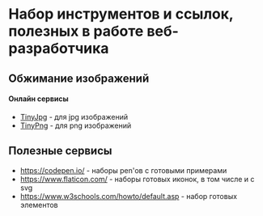 # Набор инструментов и ссылок, полезных в работе веб-разработчика
## Обжимание изображений
#### Онлайн сервисы
* [TinyJpg](https://tinyjpg.com/) - для jpg изображений
* [TinyPng](https://tinypng.com/) - для png изображений
## Полезные сервисы
* https://codepen.io/ - наборы pen'ов с готовыми примерами
* https://www.flaticon.com/ - наборы готовых иконок, в том числе и с svg
* https://www.w3schools.com/howto/default.asp - набор готовых элементов
